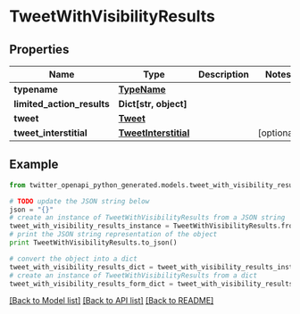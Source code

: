 # TweetWithVisibilityResults


## Properties

Name | Type | Description | Notes
------------ | ------------- | ------------- | -------------
**typename** | [**TypeName**](TypeName.md) |  | 
**limited_action_results** | **Dict[str, object]** |  | 
**tweet** | [**Tweet**](Tweet.md) |  | 
**tweet_interstitial** | [**TweetInterstitial**](TweetInterstitial.md) |  | [optional] 

## Example

```python
from twitter_openapi_python_generated.models.tweet_with_visibility_results import TweetWithVisibilityResults

# TODO update the JSON string below
json = "{}"
# create an instance of TweetWithVisibilityResults from a JSON string
tweet_with_visibility_results_instance = TweetWithVisibilityResults.from_json(json)
# print the JSON string representation of the object
print TweetWithVisibilityResults.to_json()

# convert the object into a dict
tweet_with_visibility_results_dict = tweet_with_visibility_results_instance.to_dict()
# create an instance of TweetWithVisibilityResults from a dict
tweet_with_visibility_results_form_dict = tweet_with_visibility_results.from_dict(tweet_with_visibility_results_dict)
```
[[Back to Model list]](../README.md#documentation-for-models) [[Back to API list]](../README.md#documentation-for-api-endpoints) [[Back to README]](../README.md)


